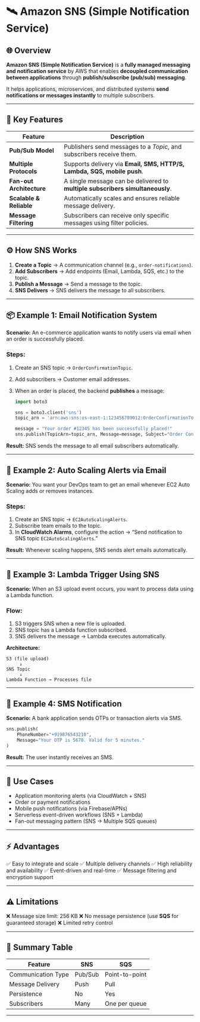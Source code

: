 # 🛰️ **Amazon SNS (Simple Notification Service)**

## 🌐 Overview

**Amazon SNS (Simple Notification Service)** is a **fully managed messaging and notification service** by AWS that enables **decoupled communication between applications** through **publish/subscribe (pub/sub) messaging**.

It helps applications, microservices, and distributed systems **send notifications or messages instantly** to multiple subscribers.

---

## 🧩 **Key Features**

| Feature                  | Description                                                                   |
| ------------------------ | ----------------------------------------------------------------------------- |
| **Pub/Sub Model**        | Publishers send messages to a *Topic*, and subscribers receive them.          |
| **Multiple Protocols**   | Supports delivery via **Email, SMS, HTTP/S, Lambda, SQS, mobile push**.       |
| **Fan-out Architecture** | A single message can be delivered to **multiple subscribers simultaneously**. |
| **Scalable & Reliable**  | Automatically scales and ensures reliable message delivery.                   |
| **Message Filtering**    | Subscribers can receive only specific messages using filter policies.         |

---

## ⚙️ **How SNS Works**

1. **Create a Topic** → A communication channel (e.g., `order-notifications`).
2. **Add Subscribers** → Add endpoints (Email, Lambda, SQS, etc.) to the topic.
3. **Publish a Message** → Send a message to the topic.
4. **SNS Delivers** → SNS delivers the message to all subscribers.

---

## 📦 **Example 1: Email Notification System**

**Scenario:**
An e-commerce application wants to notify users via email when an order is successfully placed.

### Steps:

1. Create an SNS topic → `OrderConfirmationTopic`.
2. Add subscribers → Customer email addresses.
3. When an order is placed, the backend **publishes** a message:

   ```python
   import boto3

   sns = boto3.client('sns')
   topic_arn = 'arn:aws:sns:us-east-1:123456789012:OrderConfirmationTopic'

   message = "Your order #12345 has been successfully placed!"
   sns.publish(TopicArn=topic_arn, Message=message, Subject="Order Confirmation")
   ```

**Result:**
SNS sends the message to all email subscribers automatically.

---

## 🪪 **Example 2: Auto Scaling Alerts via Email**

**Scenario:**
You want your DevOps team to get an email whenever EC2 Auto Scaling adds or removes instances.

### Steps:

1. Create an SNS topic → `EC2AutoScalingAlerts`.
2. Subscribe team emails to the topic.
3. In **CloudWatch Alarms**, configure the action → “Send notification to SNS topic `EC2AutoScalingAlerts`.”

**Result:**
Whenever scaling happens, SNS sends alert emails automatically.

---

## 🧮 **Example 3: Lambda Trigger Using SNS**

**Scenario:**
When an S3 upload event occurs, you want to process data using a Lambda function.

### Flow:

1. S3 triggers SNS when a new file is uploaded.
2. SNS topic has a Lambda function subscribed.
3. SNS delivers the message → Lambda executes automatically.

**Architecture:**

```
S3 (file upload)
     ↓
SNS Topic
     ↓
Lambda Function → Processes file
```

---

## 📲 **Example 4: SMS Notification**

**Scenario:**
A bank application sends OTPs or transaction alerts via SMS.

```python
sns.publish(
    PhoneNumber="+919876543210",
    Message="Your OTP is 5678. Valid for 5 minutes."
)
```

**Result:**
The user instantly receives an SMS.

---

## 🧠 **Use Cases**

* Application monitoring alerts (via CloudWatch + SNS)
* Order or payment notifications
* Mobile push notifications (via Firebase/APNs)
* Serverless event-driven workflows (SNS + Lambda)
* Fan-out messaging pattern (SNS → Multiple SQS queues)

---

## ⚡ **Advantages**

✅ Easy to integrate and scale
✅ Multiple delivery channels
✅ High reliability and availability
✅ Event-driven and real-time
✅ Message filtering and encryption support

---

## ⚠️ **Limitations**

❌ Message size limit: 256 KB
❌ No message persistence (use **SQS** for guaranteed storage)
❌ Limited retry control

---

## 🏁 **Summary Table**

| Feature            | SNS     | SQS            |
| ------------------ | ------- | -------------- |
| Communication Type | Pub/Sub | Point-to-point |
| Message Delivery   | Push    | Pull           |
| Persistence        | No      | Yes            |
| Subscribers        | Many    | One per queue  |

---
